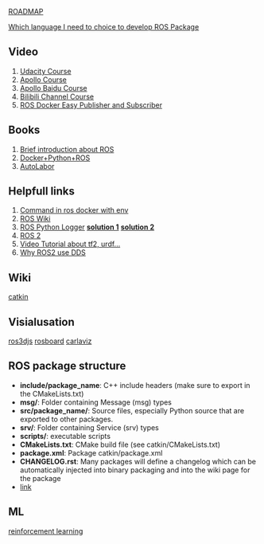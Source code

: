 [ROADMAP](https://sarrasor.github.io/RoboticsRoadmap/)


[Which language I need to choice to develop ROS Package](https://roboticsbackend.com/python-vs-cpp-with-ros/)
## Video
1. [Udacity Course](https://learn.udacity.com/courses/ud0419/lessons/)
2. [Apollo Course](https://github.com/ApolloAuto/apollo)
3. [Apollo Baidu Course](https://apollo.baidu.com/community/course/outline/)
4. [Bilibili Channel Course](https://www.bilibili.com/video/BV1mJ411R7Ni/?share_source=copy_web)
5. [ROS Docker Easy Publisher and Subscriber](https://www.youtube.com/watch?v=IDGtmcydio0)

## Books
1. [Brief introduction about ROS](http://docs.voltbro.ru/starting-ros/messaging/message.html)
2. [Docker+Python+ROS](https://github.com/ginomempin/sample-dockerized-ros2-node)
3. [AutoLabor](http://www.autolabor.com.cn)

## Helpfull links
1. [Command in ros docker with env](https://stackoverflow.com/questions/55941916/unable-to-execute-catkin-commands-using-run-in-dockerfile) 
2. [ROS Wiki](http://wiki.ros.org/)
3. [ROS Python Logger](https://github.com/ros/ros_comm/issues/1384)  **[solution 1](https://gist.github.com/nzjrs/8712011)** **[solution 2](https://docs.python-guide.org/writing/logging/)**
4. [ROS 2](https://docs.ros.org/en/humble/Tutorials)
5. [Video Tutorial about tf2, urdf...](https://articulatedrobotics.xyz/ready-for-ros-7-urdf/)
6. [Why ROS2 use DDS](https://design.ros2.org/articles/ros_on_dds.html)

## Wiki
[catkin](http://wiki.ros.org/catkin/commands)

## Visialusation
[ros3djs](https://github.com/deltaautonomy/delta_viz)
[rosboard](https://github.com/dheera/rosboard)
[carlaviz](https://carla.readthedocs.io/en/0.9.11/plugins_carlaviz/#download-the-plugin)

## ROS package structure
- **include/package_name**: C++ include headers (make sure to export in the CMakeLists.txt)
- **msg/**: Folder containing Message (msg) types
- **src/package_name/**: Source files, especially Python source that are exported to other packages.
- **srv/**: Folder containing Service (srv) types
- **scripts/**: executable scripts
- **CMakeLists.txt**: CMake build file (see catkin/CMakeLists.txt)
- **package.xml**: Package catkin/package.xml
- **CHANGELOG.rst**: Many packages will define a changelog which can be automatically injected into binary packaging and into the wiki page for the package 
- [link](http://wiki.ros.org/Packages)

## ML
[reinforcement learning](https://pythonprogramming.net/introduction-reinforcement-learning-stable-baselines-3-tutorial/)
